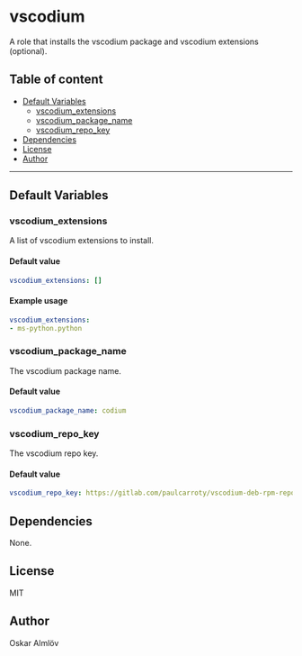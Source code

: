 # vscodium

A role that installs the vscodium package and vscodium extensions (optional).

## Table of content

* [Default Variables](#default-variables)
  * [vscodium_extensions](#vscodium_extensions)
  * [vscodium_package_name](#vscodium_package_name)
  * [vscodium_repo_key](#vscodium_repo_key)
* [Dependencies](#dependencies)
* [License](#license)
* [Author](#author)

---

## Default Variables

### vscodium_extensions

A list of vscodium extensions to install.

#### Default value

```YAML
vscodium_extensions: []
```

#### Example usage

```YAML
vscodium_extensions:
- ms-python.python
```

### vscodium_package_name

The vscodium package name.

#### Default value

```YAML
vscodium_package_name: codium
```

### vscodium_repo_key

The vscodium repo key.

#### Default value

```YAML
vscodium_repo_key: https://gitlab.com/paulcarroty/vscodium-deb-rpm-repo/raw/master/pub.gpg
```

## Dependencies

None.

## License

MIT

## Author

Oskar Almlöv
